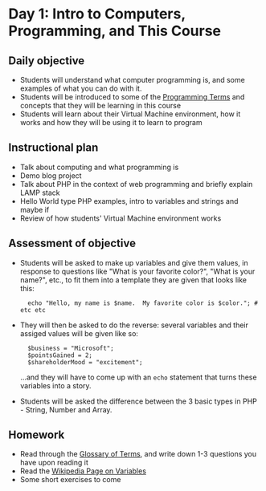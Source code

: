 # Day 1: Intro to Computers, Programming, and This Course

## Daily objective

* Students will understand what computer programming is, and some examples of what you can do with it.
* Students will be introduced to some of the [Programming Terms](/Glossary.md) and concepts that they will be learning in this course
* Students will learn about their Virtual Machine environment, how it works and how they will be using it to learn to program

## Instructional plan

* Talk about computing and what programming is
* Demo blog project
* Talk about PHP in the context of web programming and briefly explain LAMP stack
* Hello World type PHP examples, intro to variables and strings and maybe if
* Review of how students' Virtual Machine environment works

## Assessment of objective

* Students will be asked to make up variables and give them values, in response to questions like "What is your favorite color?", "What is your name?", etc., to fit them into a template they are given that looks like this:

        echo "Hello, my name is $name.  My favorite color is $color."; # etc etc

* They will then be asked to do the reverse: several variables and their assiged values will be given like so:

        $business = "Microsoft";
        $pointsGained = 2;
        $shareholderMood = "excitement";

  ...and they will have to come up with an `echo` statement that turns these variables into a story.

* Students will be asked the difference between the 3 basic types in PHP - String, Number and Array.

## Homework

* Read through the [Glossary of Terms](/Glossary.md), and write down 1-3 questions you have upon reading it
* Read the [Wikipedia Page on Variables](https://en.wikipedia.org/wiki/Variable_(computer_science))
* Some short exercises to come
